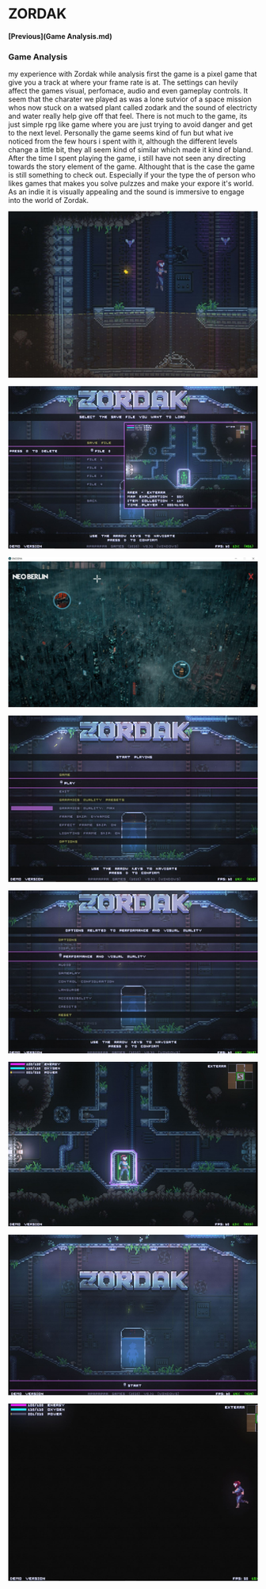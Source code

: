 # ZORDAK

#### [Previous](Game Analysis.md)

### Game Analysis
my experience with Zordak while analysis first the game is a pixel game that give you a track at where your frame rate is at. The settings can hevily affect the games visual, perfomace, audio and even gameplay controls. It seem that the charater we played as was a lone sutvior of a space mission whos now stuck on a watsed plant called zodark and the sound of electricty and water really help give off  that feel. There is not much to the game, its just simple rpg like game where you are just trying to avoid danger and get to the next level. Personally the game seems kind of fun but what ive noticed from the few hours i spent with it, although the different levels change a little bit, they all seem kind of similar which made it kind of bland. After the time I spent playing the game, i still have not seen any directing towards the story element of the game. Althought that is the case the game is still something to check out. Especially if your the type the of person who likes games that makes you solve pulzzes and make your expore it's world. As an indie it is visually appealing and the sound is immersive to engage into the world of Zordak.

![jump](images/jump.JPG)

![loadsave](images/loadsave.JPG)

![map](images/map.JPG)

![settings](images/settings.JPG)

![settings1](images/settings1.JPG)

![shot](images/shot.JPG)

![start](images/start.JPG)

![transition](images/transition.JPG)

[](images/.JPG)

[](images/.JPG)

[](images/.JPG)

[](images/.JPG)

[](images/.JPG)

